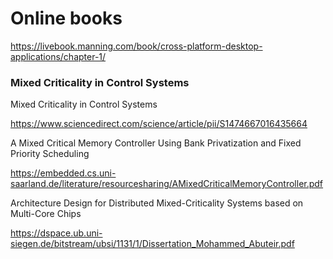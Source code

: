 # Online books


https://livebook.manning.com/book/cross-platform-desktop-applications/chapter-1/


### Mixed Criticality in Control Systems

Mixed Criticality in Control Systems

https://www.sciencedirect.com/science/article/pii/S1474667016435664

A Mixed Critical Memory Controller Using Bank Privatization and Fixed Priority Scheduling

https://embedded.cs.uni-saarland.de/literature/resourcesharing/AMixedCriticalMemoryController.pdf

Architecture Design for Distributed Mixed-Criticality Systems based on Multi-Core Chips

https://dspace.ub.uni-siegen.de/bitstream/ubsi/1131/1/Dissertation_Mohammed_Abuteir.pdf
